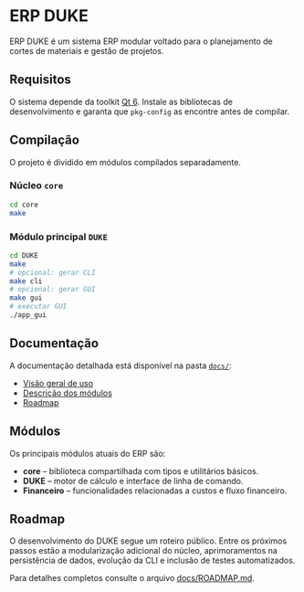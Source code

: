 # ERP DUKE

ERP DUKE é um sistema ERP modular voltado para o planejamento de cortes de materiais e gestão de projetos.

## Requisitos

O sistema depende da toolkit [Qt 6](https://www.qt.io/qt-6).
Instale as bibliotecas de desenvolvimento e garanta que `pkg-config`
as encontre antes de compilar.

## Compilação

O projeto é dividido em módulos compilados separadamente.

### Núcleo `core`

```sh
cd core
make
```

### Módulo principal `DUKE`

```sh
cd DUKE
make
# opcional: gerar CLI
make cli
# opcional: gerar GUI
make gui
# executar GUI
./app_gui
```

## Documentação

A documentação detalhada está disponível na pasta [`docs/`](docs/):

- [Visão geral de uso](docs/USAGE.md)
- [Descrição dos módulos](docs/MODULES.md)
- [Roadmap](docs/ROADMAP.md)

## Módulos

Os principais módulos atuais do ERP são:

- **core** – biblioteca compartilhada com tipos e utilitários básicos.
- **DUKE** – motor de cálculo e interface de linha de comando.
- **Financeiro** – funcionalidades relacionadas a custos e fluxo financeiro.

## Roadmap

O desenvolvimento do DUKE segue um roteiro público. Entre os próximos passos estão a modularização adicional do núcleo, aprimoramentos na persistência de dados, evolução da CLI e inclusão de testes automatizados.

Para detalhes completos consulte o arquivo [docs/ROADMAP.md](docs/ROADMAP.md).

